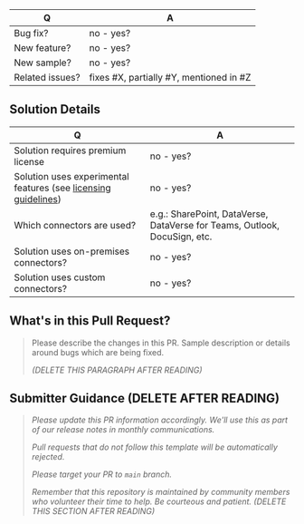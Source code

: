 |        Q        |                    A                    |
| --------------- | --------------------------------------- |
| Bug fix?        | no - yes?                               |
| New feature?    | no - yes?                               |
| New sample?     | no - yes?                               |
| Related issues? | fixes #X, partially #Y, mentioned in #Z |

## Solution Details

|        Q        |                    A                    |
| --------------- | --------------------------------------- |
| Solution requires premium license | no - yes?                               |
| Solution uses experimental features (see [licensing guidelines](https://go.microsoft.com/fwlink/?linkid=2085130)) | no - yes?                               |
| Which connectors are used? | e.g.: SharePoint, DataVerse, DataVerse for Teams, Outlook, DocuSign, etc.                               |
| Solution uses on-premises connectors? | no - yes?                                |
| Solution uses custom connectors? | no - yes?                                |


## What's in this Pull Request?

> Please describe the changes in this PR. Sample description or details around bugs which are being fixed.
> 
> _(DELETE THIS PARAGRAPH AFTER READING)_

## Submitter Guidance (DELETE AFTER READING)
> 
> *Please update this PR information accordingly. We'll use this as part of our release notes in monthly communications.*
>
> *Pull requests that do not follow this template will be automatically rejected.*
> 
> *Please target your PR to `main` branch.*
>
> *Remember that this repository is maintained by community members who volunteer their time to help. Be courteous and patient.*
> _(DELETE THIS SECTION AFTER READING)_


